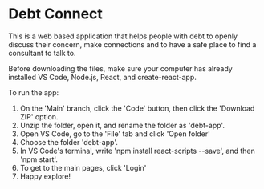 # Debt Connect

This is a web based application that helps people with debt to openly discuss their concern, make connections and to have a safe place to find a consultant to talk to.

Before downloading the files, make sure your computer has already installed VS Code, Node.js, React, and create-react-app.

To run the app:
1. On the 'Main' branch, click the 'Code' button, then click the 'Download ZIP' option.
2. Unzip the folder, open it, and rename the folder as 'debt-app'.
3. Open VS Code, go to the 'File' tab and click 'Open folder'
4. Choose the folder 'debt-app'.
5. In VS Code's terminal, write 'npm install react-scripts --save', and then 'npm start'.
6. To get to the main pages, click 'Login'
7. Happy explore!
